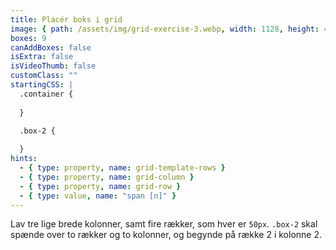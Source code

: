 ```yaml
---
title: Placér boks i grid
image: { path: /assets/img/grid-exercise-3.webp, width: 1128, height: 422 }
boxes: 9
canAddBoxes: false
isExtra: false
isVideoThumb: false
customClass: ""
startingCSS: |
  .container {
    
  }

  .box-2 {
    
  }
hints:
  - { type: property, name: grid-template-rows }
  - { type: property, name: grid-column }
  - { type: property, name: grid-row }
  - { type: value, name: "span [n]" }
---
```


Lav tre lige brede kolonner, samt fire rækker, som hver er <code data-type="value">50px</code>. `.box-2` skal spænde over to rækker og to kolonner, og begynde på række 2 i kolonne 2.
